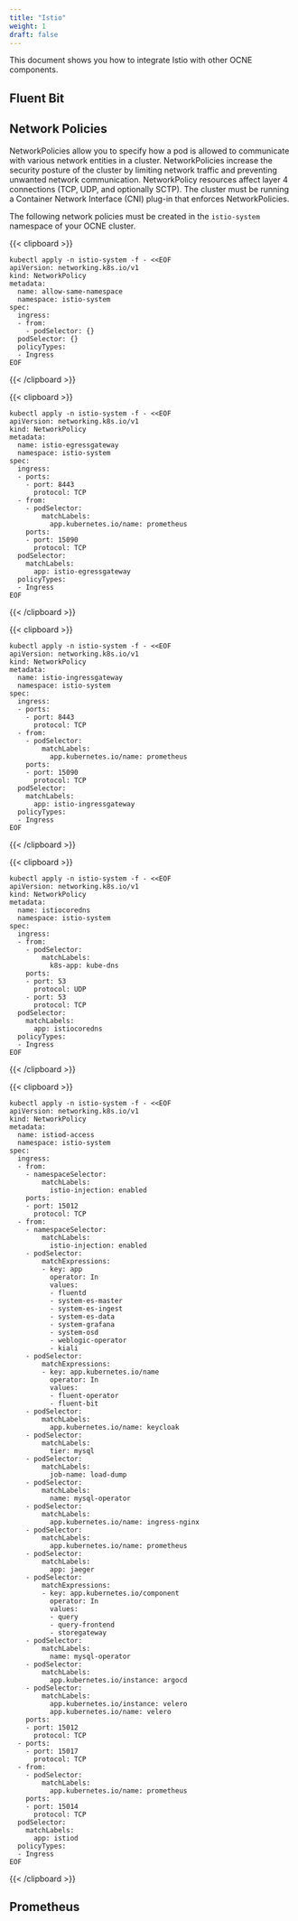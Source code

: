```yaml
---
title: "Istio"
weight: 1
draft: false
---
```

This document shows you how to integrate Istio with other OCNE components.

## Fluent Bit
## Network Policies
NetworkPolicies allow you to specify how a pod is allowed to communicate with various network entities in a cluster. NetworkPolicies increase the security posture of the cluster by limiting network traffic and preventing unwanted network communication. NetworkPolicy resources affect layer 4 connections (TCP, UDP, and optionally SCTP). The cluster must be running a Container Network Interface (CNI) plug-in that enforces NetworkPolicies.

The following network policies must be created in the `istio-system` namespace of your OCNE cluster.

{{< clipboard >}}
<div class="highlight">

```
kubectl apply -n istio-system -f - <<EOF
apiVersion: networking.k8s.io/v1
kind: NetworkPolicy
metadata:
  name: allow-same-namespace
  namespace: istio-system
spec:
  ingress:
  - from:
    - podSelector: {}
  podSelector: {}
  policyTypes:
  - Ingress
EOF
```
</div>
{{< /clipboard >}}

{{< clipboard >}}
<div class="highlight">

```
kubectl apply -n istio-system -f - <<EOF
apiVersion: networking.k8s.io/v1
kind: NetworkPolicy
metadata:
  name: istio-egressgateway
  namespace: istio-system
spec:
  ingress:
  - ports:
    - port: 8443
      protocol: TCP
  - from:
    - podSelector:
        matchLabels:
          app.kubernetes.io/name: prometheus
    ports:
    - port: 15090
      protocol: TCP
  podSelector:
    matchLabels:
      app: istio-egressgateway
  policyTypes:
  - Ingress
EOF
```
</div>
{{< /clipboard >}}


{{< clipboard >}}
<div class="highlight">

```
kubectl apply -n istio-system -f - <<EOF
apiVersion: networking.k8s.io/v1
kind: NetworkPolicy
metadata:
  name: istio-ingressgateway
  namespace: istio-system
spec:
  ingress:
  - ports:
    - port: 8443
      protocol: TCP
  - from:
    - podSelector:
        matchLabels:
          app.kubernetes.io/name: prometheus
    ports:
    - port: 15090
      protocol: TCP
  podSelector:
    matchLabels:
      app: istio-ingressgateway
  policyTypes:
  - Ingress
EOF
```
</div>
{{< /clipboard >}}

{{< clipboard >}}
<div class="highlight">

```
kubectl apply -n istio-system -f - <<EOF
apiVersion: networking.k8s.io/v1
kind: NetworkPolicy
metadata:
  name: istiocoredns
  namespace: istio-system
spec:
  ingress:
  - from:
    - podSelector:
        matchLabels:
          k8s-app: kube-dns
    ports:
    - port: 53
      protocol: UDP
    - port: 53
      protocol: TCP
  podSelector:
    matchLabels:
      app: istiocoredns
  policyTypes:
  - Ingress
EOF
```
</div>
{{< /clipboard >}}

{{< clipboard >}}
<div class="highlight">

```
kubectl apply -n istio-system -f - <<EOF
apiVersion: networking.k8s.io/v1
kind: NetworkPolicy
metadata:
  name: istiod-access
  namespace: istio-system
spec:
  ingress:
  - from:
    - namespaceSelector:
        matchLabels:
          istio-injection: enabled
    ports:
    - port: 15012
      protocol: TCP
  - from:
    - namespaceSelector:
        matchLabels:
          istio-injection: enabled
    - podSelector:
        matchExpressions:
        - key: app
          operator: In
          values:
          - fluentd
          - system-es-master
          - system-es-ingest
          - system-es-data
          - system-grafana
          - system-osd
          - weblogic-operator
          - kiali
    - podSelector:
        matchExpressions:
        - key: app.kubernetes.io/name
          operator: In
          values:
          - fluent-operator
          - fluent-bit
    - podSelector:
        matchLabels:
          app.kubernetes.io/name: keycloak
    - podSelector:
        matchLabels:
          tier: mysql
    - podSelector:
        matchLabels:
          job-name: load-dump
    - podSelector:
        matchLabels:
          name: mysql-operator
    - podSelector:
        matchLabels:
          app.kubernetes.io/name: ingress-nginx
    - podSelector:
        matchLabels:
          app.kubernetes.io/name: prometheus
    - podSelector:
        matchLabels:
          app: jaeger
    - podSelector:
        matchExpressions:
        - key: app.kubernetes.io/component
          operator: In
          values:
          - query
          - query-frontend
          - storegateway
    - podSelector:
        matchLabels:
          name: mysql-operator
    - podSelector:
        matchLabels:
          app.kubernetes.io/instance: argocd
    - podSelector:
        matchLabels:
          app.kubernetes.io/instance: velero
          app.kubernetes.io/name: velero
    ports:
    - port: 15012
      protocol: TCP
  - ports:
    - port: 15017
      protocol: TCP
  - from:
    - podSelector:
        matchLabels:
          app.kubernetes.io/name: prometheus
    ports:
    - port: 15014
      protocol: TCP
  podSelector:
    matchLabels:
      app: istiod
  policyTypes:
  - Ingress
EOF
```
</div>
{{< /clipboard >}}

## Prometheus
